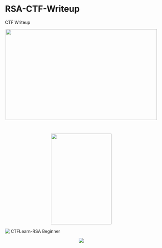 # RSA-CTF-Writeup
CTF Writeup

<p align="center">
  <img width="500" height="300" src="https://github.com/enomarozi/RSA-CTF-Writeup/blob/master/Picture1.png"/>
</p></br>
<p align="center">
  <img align="center" width="200" height="300" src="https://github.com/enomarozi/RSA-CTF-Writeup/blob/master/Picture2.png"/>
</p>
<img align="left" src="https://github.com/enomarozi/RSA-CTF-Writeup/blob/master/Picture3.png"/>
<p>CTFLearn-RSA Beginner</p>
<p align="center">
  <img src="https://github.com/enomarozi/RSA-CTF-Writeup/blob/master/Picture4.png">
</p>
